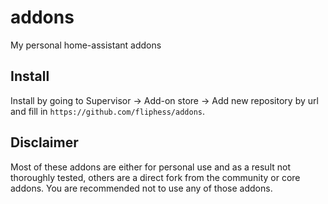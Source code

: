 # addons

My personal home-assistant addons

## Install

Install by going to Supervisor -> Add-on store -> Add new repository by url and fill in `https://github.com/fliphess/addons`.


## Disclaimer

Most of these addons are either for personal use and as a result not thoroughly tested, others are a direct fork from the community or core addons. You are recommended not to use any of those addons.
